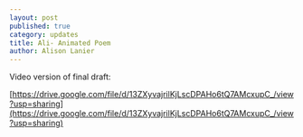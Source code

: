 ```yaml
---
layout: post
published: true
category: updates
title: Ali- Animated Poem
author: Alison Lanier
---
```

Video version of final draft:

[https://drive.google.com/file/d/13ZXyvajrilKjLscDPAHo6tQ7AMcxupC_/view?usp=sharing](https://drive.google.com/file/d/13ZXyvajrilKjLscDPAHo6tQ7AMcxupC_/view?usp=sharing)

